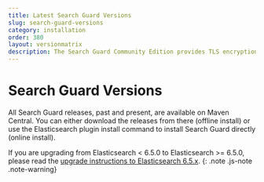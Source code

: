 ```yaml
---
title: Latest Search Guard Versions
slug: search-guard-versions
category: installation
order: 380
layout: versionmatrix
description: The Search Guard Community Edition provides TLS encryption and index-level permissions on REST and transport for free.
---
```

<!---
Copyright 2017 floragunn GmbH
-->
# Search Guard Versions

All Search Guard releases, past and present, are available on Maven Central. You can either download the releases from there (offline install) or use the Elasticsearch plugin install command to install Search Guard directly (online install). 

If you are upgrading from Elasticsearch < 6.5.0 to Elasticsearch >= 6.5.0, please read the [upgrade instructions to Elasticsearch 6.5.x](upgrading_6_5_0.md). 
{: .note .js-note .note-warning}
